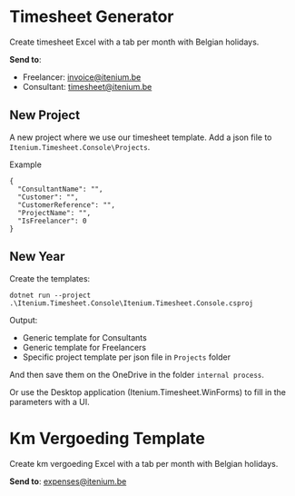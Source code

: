 Timesheet Generator
===================

Create timesheet Excel with a tab per month with Belgian holidays.

**Send to**:  
- Freelancer: invoice@itenium.be
- Consultant: timesheet@itenium.be


New Project
-----------

A new project where we use our timesheet template.
Add a json file to `Itenium.Timesheet.Console\Projects`.

Example  
```
{
  "ConsultantName": "",
  "Customer": "",
  "CustomerReference": "",
  "ProjectName": "",
  "IsFreelancer": 0
}
```


New Year
--------

Create the templates:  
```
dotnet run --project .\Itenium.Timesheet.Console\Itenium.Timesheet.Console.csproj
```

Output:  
- Generic template for Consultants
- Generic template for Freelancers
- Specific project template per json file in `Projects` folder

And then save them on the OneDrive in the folder `internal process`.

Or use the Desktop application (Itenium.Timesheet.WinForms) to fill in the parameters with a UI.


Km Vergoeding Template
======================

Create km vergoeding Excel with a tab per month with Belgian holidays.

**Send to**: expenses@itenium.be